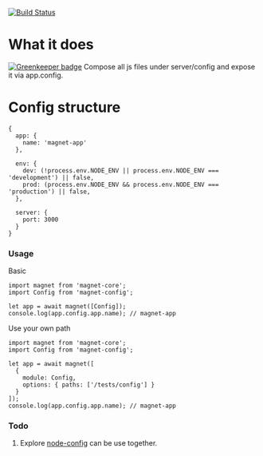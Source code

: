 [![Build Status](https://travis-ci.org/Magnetjs/magnet-config.svg?branch=master)](https://travis-ci.org/Magnetjs/magnet-config)

# What it does

[![Greenkeeper badge](https://badges.greenkeeper.io/Magnetjs/magnet-config.svg)](https://greenkeeper.io/)
Compose all js files under server/config and expose it via app.config.

# Config structure
```
{
  app: {
    name: 'magnet-app'
  },

  env: {
    dev: (!process.env.NODE_ENV || process.env.NODE_ENV === 'development') || false,
    prod: (process.env.NODE_ENV && process.env.NODE_ENV === 'production') || false,
  },

  server: {
    port: 3000
  }
}
```

### Usage
Basic
```
import magnet from 'magnet-core';
import Config from 'magnet-config';

let app = await magnet([Config]);
console.log(app.config.app.name); // magnet-app
```

Use your own path
```
import magnet from 'magnet-core';
import Config from 'magnet-config';

let app = await magnet([
  {
    module: Config,
    options: { paths: ['/tests/config'] }
  }
]);
console.log(app.config.app.name); // magnet-app
```

### Todo
1. Explore [node-config](https://github.com/lorenwest/node-config) can be use together.
